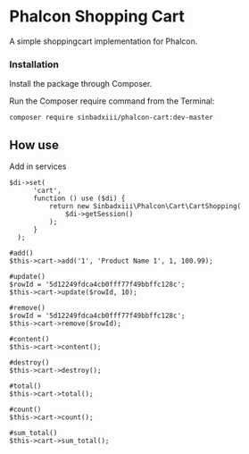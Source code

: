 # Phalcon Shopping Cart

A simple shoppingcart implementation for Phalcon.

### Installation

Install the package through Composer.

Run the Composer require command from the Terminal:

```
composer require sinbadxiii/phalcon-cart:dev-master
```

## How use

Add in services

```
$di->set(
      'cart',
      function () use ($di) {
          return new Sinbadxiii\Phalcon\Cart\CartShopping(
              $di->getSession()
          );
      }
  );
```

```
#add()
$this->cart->add('1', 'Product Name 1', 1, 100.99);

#update()
$rowId = '5d12249fdca4cb0fff77f49bbffc128c';
$this->cart->update($rowId, 10);

#remove()
$rowId = '5d12249fdca4cb0fff77f49bbffc128c';
$this->cart->remove($rowId);

#content()
$this->cart->content();

#destroy()
$this->cart->destroy();

#total()
$this->cart->total();

#count()
$this->cart->count();

#sum_total()
$this->cart->sum_total();
```


